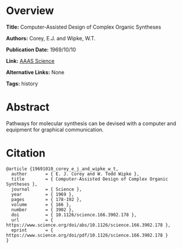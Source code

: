 # Overview
**Title:**
Computer-Assisted Design of Complex Organic Syntheses

**Authors:**
Corey, E.J. and Wipke, W.T.

**Publication Date:**
1969/10/10

**Link:**
[AAAS Science](https://www.science.org/doi/10.1126/science.166.3902.178)

**Alternative Links:**
None

**Tags:**
history


# Abstract
Pathways for molecular synthesis can be devised with a computer and equipment for graphical communication.


# Citation
```
@article {19691010_corey_e_j_and_wipke_w_t,
  author       = { E. J. Corey and W. Todd Wipke },
  title        = { Computer-Assisted Design of Complex Organic Syntheses },
  journal      = { Science },
  year         = { 1969 },
  pages        = { 178-192 },
  volume       = { 166 },
  number       = { 3902 },
  doi          = { 10.1126/science.166.3902.178 },
  url          = { https://www.science.org/doi/abs/10.1126/science.166.3902.178 },
  eprint       = { https://www.science.org/doi/pdf/10.1126/science.166.3902.178 }
}
```
